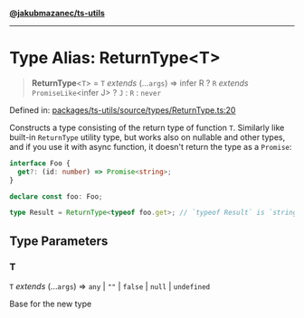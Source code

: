 [**@jakubmazanec/ts-utils**](../README.md)

---

# Type Alias: ReturnType\<T\>

> **ReturnType**\<`T`\> = `T` _extends_ (...`args`) => infer R ? `R` _extends_ `PromiseLike`\<infer
> J\> ? `J` : `R` : `never`

Defined in:
[packages/ts-utils/source/types/ReturnType.ts:20](https://github.com/jakubmazanec/tools/blob/a9ba87d349a220bbed24d161794f90a6ba6009e5/packages/ts-utils/source/types/ReturnType.ts#L20)

Constructs a type consisting of the return type of function `T`. Similarly like built-in
`ReturnType` utility type, but works also on nullable and other types, and if you use it with async
function, it doesn't return the type as a `Promise`:

```TypeScript
interface Foo {
  get?: (id: number) => Promise<string>;
}

declare const foo: Foo;

type Result = ReturnType<typeof foo.get>; // `typeof Result` is `string`
```

## Type Parameters

### T

`T` _extends_ (...`args`) => `any` \| `""` \| `false` \| `null` \| `undefined`

Base for the new type
